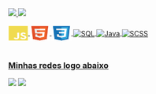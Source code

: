  <div>
   <a href="https://github.com/ArthurTB8">
   <img height="180em" src="https://github-readme-stats.vercel.app/api?username=ArthurTB8&show_icons=true&theme=tokyonight&include_all_commits=true&count_private=true"/>
   <img height="180em" src="https://github-readme-stats.vercel.app/api/top-langs/?username=ArthurTB8&layout=compact&langs_count=6&theme=tokyonight"/>

</div>
<div style="display: inline_block"><br>
  <img align="center" alt="Js" height="30" width="40" src="https://raw.githubusercontent.com/devicons/devicon/master/icons/javascript/javascript-plain.svg">
  <img align="center" alt="HTML" height="30" width="40" src="https://raw.githubusercontent.com/devicons/devicon/master/icons/html5/html5-original.svg">
  <img align="center" alt="CSS" height="30" width="40" src="https://raw.githubusercontent.com/devicons/devicon/master/icons/css3/css3-original.svg">
  <img align="center" alt="SQL" height="30" width="40" src="[encurtador.com.br/huQWX](https://commons.wikimedia.org/w/index.php?search=pgsql&title=Special:MediaSearch&go=Go&type=image)">
  <img align="center" alt="Java" height="40" width="50" src="https://miro.medium.com/max/1024/1*jkOCjQlkGZjbhWdvh7LfRA.png">
  <img align="center" alt="SCSS" height="30" width="40" src="https://upload.wikimedia.org/wikipedia/commons/thumb/9/96/Sass_Logo_Color.svg/2560px-Sass_Logo_Color.svg.png">

</div>
 
 <br>
 
  ### Minhas redes logo abaixo 
 
<div> 
  <a href = "mailto:arthurtb8@gmail.com"><img src="https://img.shields.io/badge/-Gmail-%23333?style=for-the-badge&logo=gmail&logoColor=white" target="_blank"></a>
  <a href="https://www.linkedin.com/in/arthur-teixeira-8885b1241/" target="_blank"><img src="https://img.shields.io/badge/-LinkedIn-%230077B5?style=for-the-badge&logo=linkedin&logoColor=white" target="_blank"></a> 
 


</div>

